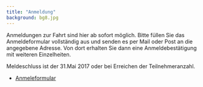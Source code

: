 ```yaml
---
title: "Anmeldung"
background: bg8.jpg
---
```

Anmeldungen zur Fahrt sind hier ab sofort möglich. Bitte füllen Sie das Anmeldeformular vollständig aus und senden es per Mail oder Post an die angegebene Adresse. Von dort erhalten Sie dann eine Anmeldebestätigung mit weiteren Einzelheiten. 

Meldeschluss ist der 31.Mai 2017 oder bei Erreichen der Teilnehmeranzahl.


- [Anmeleformular](/assets/images/Tourenplan%2015%20-29%2007%20%202017.pdf)


 
 
 
 
